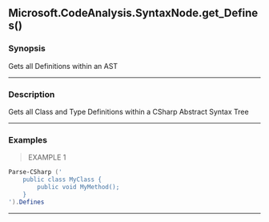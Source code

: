 Microsoft.CodeAnalysis.SyntaxNode.get_Defines()
-----------------------------------------------

### Synopsis
Gets all Definitions within an AST

---

### Description

Gets all Class and Type Definitions within a CSharp Abstract Syntax Tree

---

### Examples
> EXAMPLE 1

```PowerShell
Parse-CSharp ('
    public class MyClass {
        public void MyMethod();    
    }
').Defines
```

---
